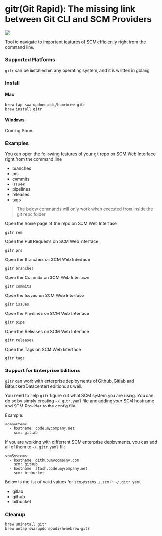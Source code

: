 # gitr(Git Rapid): The missing link between Git CLI and SCM Providers

[![](https://github.com/swarupdonepudi/gitr/workflows/build_n_test/badge.svg)](https://github.com/swarupdonepudi/gitr/actions?query=workflow%3A%22build_n_test%22)

Tool to navigate to important features of SCM efficiently right from the command line.


### Supported Platforms

`gitr` can be installed on any operating system, and it is written in golang

### Install

#### Mac


```
brew tap swarupdonepudi/homebrew-gitr
brew install gitr
```

#### Windows

Coming Soon.

### Examples

You can open the following features of your git repo on SCM Web Interface right from the command line

* branches
* prs
* commits
* issues
* pipelines
* releases
* tags

> The below commands will only work when executed from inside the git repo folder

Open the home page of the repo on SCM Web Interface

```
gitr rem
```

Open the Pull Requests on SCM Web Interface

```
gitr prs
```

Open the Branches on SCM Web Interface

```
gitr branches
```

Open the Commits on SCM Web Interface

```
gitr commits
```

Open the Issues on SCM Web Interface

```
gitr issues
```

Open the Pipelines on SCM Web Interface

```
gitr pipe
```

Open the Releases on SCM Web Interface

```
gitr releases
```

Open the Tags on SCM Web Interface

```
gitr tags
```

### Support for Enterprise Editions

`gitr` can work with enterprise deployments of Github, Gitlab and Bitbucket(Datacenter) editions as well. 

You need to help `gitr` figure out what SCM system you are using. You can do so by simply creating `~/.gitr.yaml` file and adding *your* SCM hostname and SCM Provider to the config file.

Example:

```
scmSystems:
  - hostname: code.mycompany.net
    scm: gitlab
```

If you are working with differrent SCM enterprise deployments, you can add all of them to `~/.gitr.yaml` file

```
scmSystems:
  - hostname: github.mycompany.com
    scm: github
  - hostname: stash.code.mycompany.net
    scm: bitbucket
```

Below is the list of valid values for `scmSystems[].scm` in `~/.gitr.yaml` 

* gitlab
* github
* bitbucket

### Cleanup

```
brew uninstall gitr
brew untap swarupdonepudi/homebrew-gitr
```